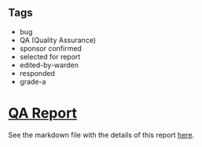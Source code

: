## Tags

- bug
- QA (Quality Assurance)
- sponsor confirmed
- selected for report
- edited-by-warden
- responded
- grade-a

# [QA Report](https://github.com/code-423n4/2022-10-holograph-findings/issues/68) 

See the markdown file with the details of this report [here](https://github.com/code-423n4/2022-10-holograph-findings/blob/main/data/Rolezn-Q.md).